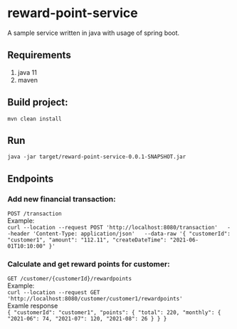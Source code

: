 # reward-point-service
A sample service written in java with usage of spring boot.


## Requirements
1. java 11
2. maven

## Build project:
`mvn clean install`

## Run
`java -jar target/reward-point-service-0.0.1-SNAPSHOT.jar`

## Endpoints
### Add new financial transaction:  
`POST /transaction `  
Example:  
`curl --location --request POST 'http://localhost:8080/transaction'  
--header 'Content-Type: application/json'  
--data-raw '{
    "customerId": "customer1",
    "amount": "112.11",
    "createDateTime": "2021-06-01T10:10:00"
}'`  

### Calculate and get reward points for customer:
`GET /customer/{customerId}/rewardpoints`  
Example:  
`curl --location --request GET 'http://localhost:8080/customer/customer1/rewardpoints'`  
Examle response  
`{
    "customerId": "customer1",
    "points": {
        "total": 220,
        "monthly": {
            "2021-06": 74,
            "2021-07": 120,
            "2021-08": 26
        }
    }
}`

